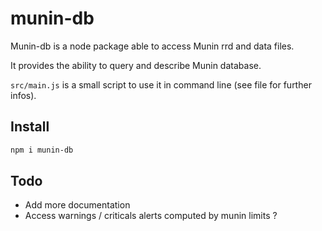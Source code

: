 # munin-db

Munin-db is a node package able to access Munin rrd and data files.
 
It provides the ability to query and describe Munin database.

`src/main.js` is a small script to use it in command line (see file for further infos).
## Install

```bash
npm i munin-db
```

## Todo

* Add more documentation
* Access warnings / criticals alerts computed by munin limits ?
